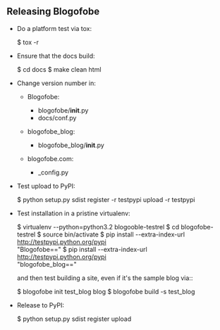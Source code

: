 Releasing Blogofobe
------

* Do a platform test via tox:

    $ tox -r

* Ensure that the docs build:

    $ cd docs
    $ make clean html

* Change version number in:

  * Blogofobe:

    * blogofobe/__init__.py
    * docs/conf.py

  * blogofobe_blog:

    * blogofobe_blog/__init__.py

  * blogofobe.com:

    * _config.py

* Test upload to PyPI:

    $ python setup.py sdist register -r testpypi upload -r testpypi

* Test installation in a pristine virtualenv:

    $ virtualenv --python=python3.2 blogooble-testrel
    $ cd blogofobe-testrel
    $ source bin/activate
    $ pip install --extra-index-url http://testpypi.python.org/pypi \
          "Blogofobe==<version>"
    $ pip install --extra-index-url http://testpypi.python.org/pypi \
          "blogofobe_blog==<version>"

  and then test building a site, even if it's the sample blog via::

    $ blogofobe init test_blog blog
    $ blogofobe build -s test_blog

* Release to PyPI:

    $ python setup.py sdist register upload
